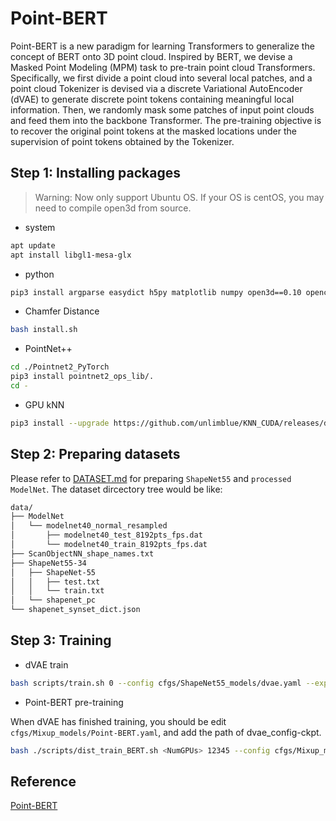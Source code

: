 # Point-BERT

Point-BERT is a new paradigm for learning Transformers to generalize the concept of BERT onto 3D point cloud. Inspired by BERT, we devise a Masked Point Modeling (MPM) task to pre-train point cloud Transformers. Specifically, we first divide a point cloud into several local patches, and a point cloud Tokenizer is devised via a discrete Variational AutoEncoder (dVAE) to generate discrete point tokens containing meaningful local information. Then, we randomly mask some patches of input point clouds and feed them into the backbone Transformer. The pre-training objective is to recover the original point tokens at the masked locations under the supervision of point tokens obtained by the Tokenizer.

## Step 1: Installing packages

> Warning: Now only support Ubuntu OS. If your OS is centOS, you may need to compile open3d from source.

* system

```sh
apt update
apt install libgl1-mesa-glx
```

* python

```sh
pip3 install argparse easydict h5py matplotlib numpy open3d==0.10 opencv-python pyyaml scipy tensorboardX timm==0.4.5  tqdm transforms3d termcolor scikit-learn==0.24.1 Ninja --default-timeout=1000
```

* Chamfer Distance

```sh
bash install.sh
```

* PointNet++

```sh
cd ./Pointnet2_PyTorch
pip3 install pointnet2_ops_lib/.
cd -
```

* GPU kNN

```sh
pip3 install --upgrade https://github.com/unlimblue/KNN_CUDA/releases/download/0.2/KNN_CUDA-0.2-py3-none-any.whl
```

## Step 2: Preparing datasets

Please refer to [DATASET.md](./DATASET.md) for preparing `ShapeNet55` and `processed ModelNet`.
The dataset dircectory tree would be like:

```sh
data/
├── ModelNet
│   └── modelnet40_normal_resampled
│       ├── modelnet40_test_8192pts_fps.dat
│       └── modelnet40_train_8192pts_fps.dat
├── ScanObjectNN_shape_names.txt
├── ShapeNet55-34
│   ├── ShapeNet-55
│   │   ├── test.txt
│   │   └── train.txt
│   └── shapenet_pc
└── shapenet_synset_dict.json
```

## Step 3: Training

* dVAE train

```sh
bash scripts/train.sh 0 --config cfgs/ShapeNet55_models/dvae.yaml --exp_name dVAE
```

* Point-BERT pre-training

When dVAE has finished training, you should be edit `cfgs/Mixup_models/Point-BERT.yaml`, and add the path of dvae_config-ckpt.

```sh
bash ./scripts/dist_train_BERT.sh <NumGPUs> 12345 --config cfgs/Mixup_models/Point-BERT.yaml --exp_name pointBERT_pretrain --val_freq 2 
```

## Reference

[Point-BERT](https://github.com/lulutang0608/Point-BERT)
